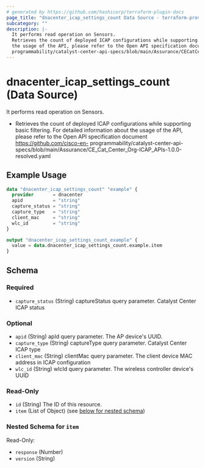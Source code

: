 ```yaml
---
# generated by https://github.com/hashicorp/terraform-plugin-docs
page_title: "dnacenter_icap_settings_count Data Source - terraform-provider-dnacenter"
subcategory: ""
description: |-
  It performs read operation on Sensors.
  Retrieves the count of deployed ICAP configurations while supporting basic filtering. For detailed information about
  the usage of the API, please refer to the Open API specification document https://github.com/cisco-en-
  programmability/catalyst-center-api-specs/blob/main/Assurance/CECatCenterOrg-ICAPAPIs-1.0.0-resolved.yaml
---
```


# dnacenter_icap_settings_count (Data Source)

It performs read operation on Sensors.

- Retrieves the count of deployed ICAP configurations while supporting basic filtering. For detailed information about
the usage of the API, please refer to the Open API specification document https://github.com/cisco-en-
programmability/catalyst-center-api-specs/blob/main/Assurance/CE_Cat_Center_Org-ICAP_APIs-1.0.0-resolved.yaml

## Example Usage

```terraform
data "dnacenter_icap_settings_count" "example" {
  provider       = dnacenter
  apid           = "string"
  capture_status = "string"
  capture_type   = "string"
  client_mac     = "string"
  wlc_id         = "string"
}

output "dnacenter_icap_settings_count_example" {
  value = data.dnacenter_icap_settings_count.example.item
}
```

<!-- schema generated by tfplugindocs -->
## Schema

### Required

- `capture_status` (String) captureStatus query parameter. Catalyst Center ICAP status

### Optional

- `apid` (String) apId query parameter. The AP device's UUID.
- `capture_type` (String) captureType query parameter. Catalyst Center ICAP type
- `client_mac` (String) clientMac query parameter. The client device MAC address in ICAP configuration
- `wlc_id` (String) wlcId query parameter. The wireless controller device's UUID

### Read-Only

- `id` (String) The ID of this resource.
- `item` (List of Object) (see [below for nested schema](#nestedatt--item))

<a id="nestedatt--item"></a>
### Nested Schema for `item`

Read-Only:

- `response` (Number)
- `version` (String)
